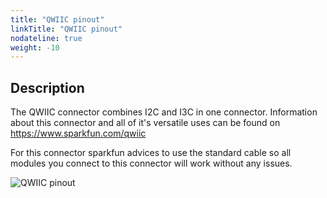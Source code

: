 ```yaml
---
title: "QWIIC pinout"
linkTitle: "QWIIC pinout"
nodateline: true
weight: -10
---
```


## Description

The QWIIC connector combines I2C and I3C in one connector.
Information about this connector and all of it's versatile uses can be found on <a href="https://www.sparkfun.com/qwiic">https://www.sparkfun.com/qwiic</a>

For this connector sparkfun advices to use the standard cable so all modules you connect to this connector will work without any issues.

<img src="https://www.sparkfun.com/media/.renditions/wysiwyg/EcosystemPages/Qwiic/QwiicPinoutGraphic.jpg" alt="QWIIC pinout">


